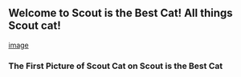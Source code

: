 ## Welcome to Scout is the Best Cat!  All things Scout cat!

[image](/EC170EFF-4D25-445B-9375-7E033DB683E8.jpeg)

### The First Picture of Scout Cat on Scout is the Best Cat
